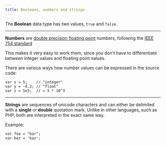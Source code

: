 ```yaml
---
title: Booleans, numbers and strings
---
```


The **Boolean** data type has two values, `true` and `false`.

---
**Numbers** are [double precision floating point][float] numbers, following the
[IEEE 754 standard][ieee754]

This makes it very easy to work them, since you don't have to differentiate between
integer values and floating point values.

There are various ways how number values can be expressed in the source code:

```
var x = 5;    // "integer"
var y = -4.2; // "float"
var z = 5e3;  // = 5 * 10^3
```

---

**Strings** are sequences of unicode characters and can either be delimited with
a **single** or **double** quotation mark. Unlike in other languages, such as PHP,
both are interpreted in the exact same way.

Example:

```
var foo = "bar";
var bar = 'baz';
```

[float]: http://en.wikipedia.org/wiki/Double-precision_floating-point_format 
[ieee754]: http://en.wikipedia.org/wiki/IEEE_floating_point
